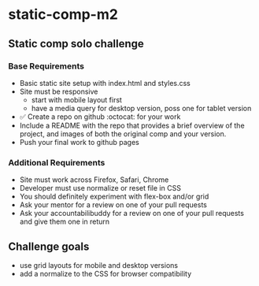 # static-comp-m2

## Static comp solo challenge
### Base Requirements
* Basic static site setup with index.html and styles.css
* Site must be responsive
  * start with mobile layout first
  * have a media query for desktop version, poss one for tablet version
* ✅ Create a repo on github :octocat: for your work
* Include a README with the repo that provides a brief overview of the project, and images of both the original comp and your version.
* Push your final work to github pages
### Additional Requirements
* Site must work across Firefox, Safari, Chrome
* Developer must use normalize or reset file in CSS
* You should definitely experiment with flex-box and/or grid
* Ask your mentor for a review on one of your pull requests
* Ask your accountabilibuddy for a review on one of your pull requests and give them one in return

## Challenge goals
* use grid layouts for mobile and desktop versions
* add a normalize to the CSS for browser compatibility
